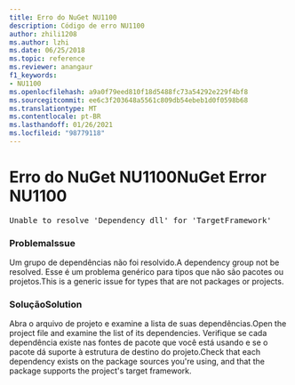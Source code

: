 ```yaml
---
title: Erro do NuGet NU1100
description: Código de erro NU1100
author: zhili1208
ms.author: lzhi
ms.date: 06/25/2018
ms.topic: reference
ms.reviewer: anangaur
f1_keywords:
- NU1100
ms.openlocfilehash: a9a0f79eed810f18d5488fc73a54292e229f4bf8
ms.sourcegitcommit: ee6c3f203648a5561c809db54ebeb1d0f0598b68
ms.translationtype: MT
ms.contentlocale: pt-BR
ms.lasthandoff: 01/26/2021
ms.locfileid: "98779118"
---
```

# <a name="nuget-error-nu1100"></a><span data-ttu-id="e4b31-103">Erro do NuGet NU1100</span><span class="sxs-lookup"><span data-stu-id="e4b31-103">NuGet Error NU1100</span></span>

<pre>Unable to resolve 'Dependency dll' for 'TargetFramework'</pre>

### <a name="issue"></a><span data-ttu-id="e4b31-104">Problema</span><span class="sxs-lookup"><span data-stu-id="e4b31-104">Issue</span></span>
<span data-ttu-id="e4b31-105">Um grupo de dependências não foi resolvido.</span><span class="sxs-lookup"><span data-stu-id="e4b31-105">A dependency group not be resolved.</span></span> <span data-ttu-id="e4b31-106">Esse é um problema genérico para tipos que não são pacotes ou projetos.</span><span class="sxs-lookup"><span data-stu-id="e4b31-106">This is a generic issue for types that are not packages or projects.</span></span>

### <a name="solution"></a><span data-ttu-id="e4b31-107">Solução</span><span class="sxs-lookup"><span data-stu-id="e4b31-107">Solution</span></span>
<span data-ttu-id="e4b31-108">Abra o arquivo de projeto e examine a lista de suas dependências.</span><span class="sxs-lookup"><span data-stu-id="e4b31-108">Open the project file and examine the list of its dependencies.</span></span> <span data-ttu-id="e4b31-109">Verifique se cada dependência existe nas fontes de pacote que você está usando e se o pacote dá suporte à estrutura de destino do projeto.</span><span class="sxs-lookup"><span data-stu-id="e4b31-109">Check that each dependency exists on the package sources you're using, and that the package supports the project's target framework.</span></span>